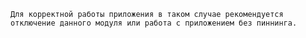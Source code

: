    Для корректной работы приложения в таком случае рекомендуется отключение данного модуля или работа с приложением без пиннинга.